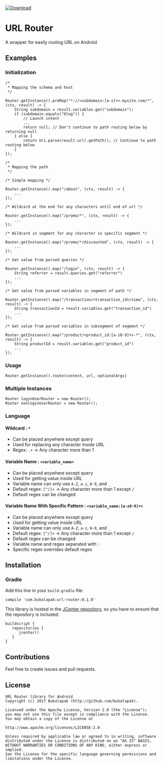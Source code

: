 [ ![Download](https://api.bintray.com/packages/mrhabibi/maven/url-router/images/download.svg) ](https://bintray.com/mrhabibi/maven/url-router/_latestVersion)

# URL Router
A wrapper for easily routing URL on Android

## Examples

### Initialization

```
/* 
 * Mapping the schema and host
 */
 
Router.getInstance().preMap("*://<subdomain:[a-z]+>.mysite.com/*", (ctx, result) -> {
    String subdomain = result.variables.get("subdomain");
    if (subdomain.equals("blog")) {
        // Launch intent
        ...
        return null; // Don't continue to path routing below by returning null
    } else {
        return Uri.parse(result.url).getPath(); // Continue to path routing below
    }
});

/* 
 * Mapping the path
 */

/* Simple mapping */

Router.getInstance().map("/about", (ctx, result) -> {
    ...
});

/* Wildcard at the end for any characters until end of url */

Router.getInstance().map("/promo/*", (ctx, result) -> {
    ...
});

/* Wildcard in segment for any character in specific segment */

Router.getInstance().map("/promo/*/discounted", (ctx, result) -> {
    ...
});

/* Get value from parsed queries */

Router.getInstance().map("/login", (ctx, result) -> {
    String referrer = result.queries.get("referrer")
    ...
});

/* Get value from parsed variables in segment of path */

Router.getInstance().map("/transaction/<transaction_id>/view", (ctx, result) -> {
    String transactionId = result.variables.get("transaction_id")
    ...
});

/* Get value from parsed variables in subsegment of segment */

Router.getInstance().map("/product/<product_id:[a-z0-9]+>-*", (ctx, result) -> {
    String productId = result.variables.get("product_id")
    ...
});
```

### Usage

```
Router.getInstance().route(context, url, optionalArgs)
```

### Multiple Instances

```
Router loginUserRouter = new Router();
Router nonloginUserRouter = new Router();
```

### Language

#### Wildcard : `*`
- Can be placed anywhere except query
- Used for replacing any character inside URL
- Regex: `.+` -> Any character more than 1

#### Variable Name : `<variable_name>`
- Can be placed anywhere except query
- Used for getting value inside URL
- Variable name can only use `A-Z`, `a-z`, `0-9`, and `_`
- Default regex: `[^/]+` -> Any character more than 1 except `/`
- Default regex can be changed

#### Variable Name With Specific Pattern : `<variable_name:[a-z0-9]+>`
- Can be placed anywhere except query
- Used for getting value inside URL
- Variable name can only use `A-Z`, `a-z`, `0-9`, and `_`
- Default regex: `[^/]+` -> Any character more than 1 except `/`
- Default regex can be changed
- Variable name and regex separated with `:`
- Specific regex overrides default regex

## Installation

### Gradle

Add this line in your `build.gradle` file:

```
compile 'com.bukalapak:url-router:0.1.0'
```

This library is hosted in the [JCenter repository](https://bintray.com/bukalapak/maven), so you have to ensure that the repository is included:

```
buildscript {
   repositories {
      jcenter()
   }
}
```

## Contributions

Feel free to create issues and pull requests.

## License

```
URL Router library for Android
Copyright (c) 2017 Bukalapak (http://github.com/bukalapak).

Licensed under the Apache License, Version 2.0 (the "License");
you may not use this file except in compliance with the License.
You may obtain a copy of the License at

http://www.apache.org/licenses/LICENSE-2.0

Unless required by applicable law or agreed to in writing, software
distributed under the License is distributed on an "AS IS" BASIS,
WITHOUT WARRANTIES OR CONDITIONS OF ANY KIND, either express or implied.
See the License for the specific language governing permissions and
limitations under the License.
```